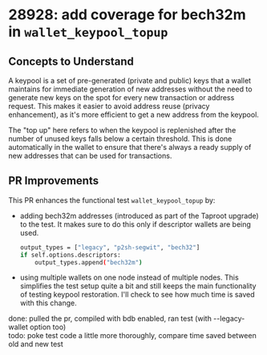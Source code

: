 # 28928: add coverage for bech32m in `wallet_keypool_topup`

## Concepts to Understand
A keypool is a set of pre-generated (private and public) keys that a wallet maintains for immediate generation of new addresses without the need to generate new keys on the spot for every new transaction or address request. This makes it easier to avoid address reuse (privacy enhancement), as it's more efficient to get a new address from the keypool.

The "top up" here refers to when the keypool is replenished after the number of unused keys falls below a certain threshold. This is done automatically in the wallet to ensure that there's always a ready supply of new addresses that can be used for transactions.

## PR Improvements
This PR enhances the functional test `wallet_keypool_topup` by:
- adding bech32m addresses (introduced as part of the Taproot upgrade) to the test. It makes sure to do this only if descriptor wallets are being used. 
    ```bash
    output_types = ["legacy", "p2sh-segwit", "bech32"]
    if self.options.descriptors:
        output_types.append("bech32m")
    ```

- using multiple wallets on one node instead of multiple nodes. This simplifies the test setup quite a bit and still keeps the main functionality of testing keypool restoration. I'll check to see how much time is saved with this change.


done: pulled the pr, compiled with bdb enabled, ran test (with --legacy-wallet option too)\
todo: poke test code a little more thoroughly, compare time saved between old and new test